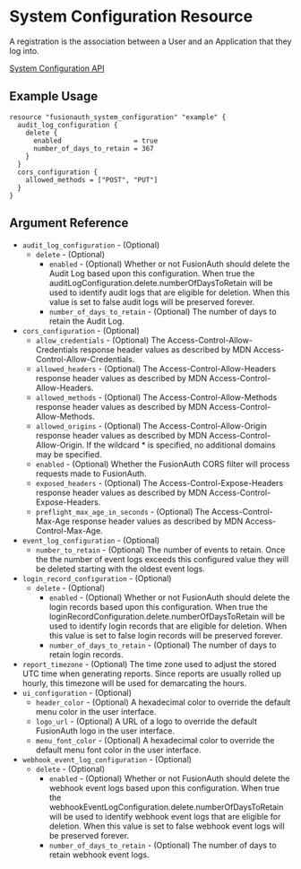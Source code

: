 # System Configuration Resource

A registration is the association between a User and an Application that they log into. 

[System Configuration API](https://fusionauth.io/docs/v1/tech/apis/system)

## Example Usage

```hcl
resource "fusionauth_system_configuration" "example" {
  audit_log_configuration {
    delete {
      enabled                  = true
      number_of_days_to_retain = 367
    }
  }
  cors_configuration {
    allowed_methods = ["POST", "PUT"]
  }
}
```

## Argument Reference

* `audit_log_configuration` - (Optional)
    - `delete` - (Optional)
        * `enabled` - (Optional) Whether or not FusionAuth should delete the Audit Log based upon this configuration. When true the auditLogConfiguration.delete.numberOfDaysToRetain will be used to identify audit logs that are eligible for deletion. When this value is set to false audit logs will be preserved forever.
        * `number_of_days_to_retain` - (Optional) The number of days to retain the Audit Log.
* `cors_configuration` - (Optional)
    - `allow_credentials` - (Optional) The Access-Control-Allow-Credentials response header values as described by MDN Access-Control-Allow-Credentials.
    - `allowed_headers` - (Optional) The Access-Control-Allow-Headers response header values as described by MDN Access-Control-Allow-Headers.
    - `allowed_methods` - (Optional) The Access-Control-Allow-Methods response header values as described by MDN Access-Control-Allow-Methods.
    - `allowed_origins` - (Optional) The Access-Control-Allow-Origin response header values as described by MDN Access-Control-Allow-Origin. If the wildcard * is specified, no additional domains may be specified.
    - `enabled` - (Optional) Whether the FusionAuth CORS filter will process requests made to FusionAuth.
    - `exposed_headers` - (Optional) The Access-Control-Expose-Headers response header values as described by MDN Access-Control-Expose-Headers.
    - `preflight_max_age_in_seconds` - (Optional) The Access-Control-Max-Age response header values as described by MDN Access-Control-Max-Age.
* `event_log_configuration` - (Optional)
    - `number_to_retain` - (Optional) The number of events to retain. Once the the number of event logs exceeds this configured value they will be deleted starting with the oldest event logs.
* `login_record_configuration` - (Optional)
    - `delete` - (Optional)
        * `enabled` - (Optional) Whether or not FusionAuth should delete the login records based upon this configuration. When true the loginRecordConfiguration.delete.numberOfDaysToRetain will be used to identify login records that are eligible for deletion. When this value is set to false login records will be preserved forever.
        * `number_of_days_to_retain` - (Optional) The number of days to retain login records.
* `report_timezone` - (Optional) The time zone used to adjust the stored UTC time when generating reports. Since reports are usually rolled up hourly, this timezone will be used for demarcating the hours.
* `ui_configuration` - (Optional)
    - `header_color` - (Optional) A hexadecimal color to override the default menu color in the user interface.
    - `logo_url` - (Optional) A URL of a logo to override the default FusionAuth logo in the user interface.
    - `menu_font_color` - (Optional) A hexadecimal color to override the default menu font color in the user interface.
* `webhook_event_log_configuration` - (Optional)
    - `delete` - (Optional)
        * `enabled` - (Optional) Whether or not FusionAuth should delete the webhook event logs based upon this configuration. When true the webhookEventLogConfiguration.delete.numberOfDaysToRetain will be used to identify webhook event logs that are eligible for deletion. When this value is set to false webhook event logs will be preserved forever.
        * `number_of_days_to_retain` - (Optional) The number of days to retain webhook event logs.
